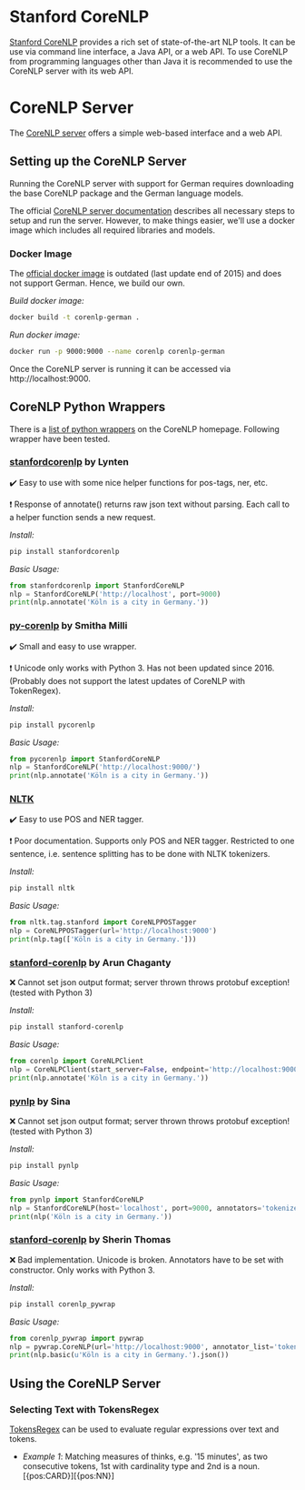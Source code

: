 # Stanford CoreNLP

[Stanford CoreNLP](https://stanfordnlp.github.io/CoreNLP/) provides a rich set of state-of-the-art NLP tools. It can be use via command line interface, a Java API, or a web API. To use CoreNLP from programming languages other than Java it is recommended to use the CoreNLP server with its web API.

# CoreNLP Server

The [CoreNLP server](https://stanfordnlp.github.io/CoreNLP/corenlp-server.html) offers a simple web-based interface and a web API.

## Setting up the CoreNLP Server

Running the CoreNLP server with support for German requires downloading the base CoreNLP package and the German language models.

The official [CoreNLP server documentation](https://stanfordnlp.github.io/CoreNLP/corenlp-server.html) describes all necessary steps to setup and run the server.
However, to make things easier, we'll use a docker image which includes all required libraries and models.

### Docker Image

The [official docker image](https://hub.docker.com/r/motiz88/corenlp/) is outdated (last update end of 2015) and does not support German. Hence, we build our own.

*Build docker image:*

```sh
docker build -t corenlp-german .
```

*Run docker image:*

```sh
docker run -p 9000:9000 --name corenlp corenlp-german
```

Once the CoreNLP server is running it can be accessed via http://localhost:9000.

## CoreNLP Python Wrappers

There is a [list of python wrappers](https://stanfordnlp.github.io/CoreNLP/other-languages.html#python) on the CoreNLP homepage. Following wrapper have been tested.

### [stanfordcorenlp](https://github.com/Lynten/stanford-corenlp) by Lynten

:heavy_check_mark: Easy to use with some nice helper functions for pos-tags, ner, etc.

:heavy_exclamation_mark: Response of annotate() returns raw json text without parsing. Each call to a helper function sends a new request.

_Install:_
```sh
pip install stanfordcorenlp
```
_Basic Usage:_
```python
from stanfordcorenlp import StanfordCoreNLP
nlp = StanfordCoreNLP('http://localhost', port=9000)
print(nlp.annotate('Köln is a city in Germany.'))
```

### [py-corenlp](https://github.com/smilli/py-corenlp) by Smitha Milli

:heavy_check_mark: Small and easy to use wrapper.

:heavy_exclamation_mark: Unicode only works with Python 3. Has not been updated since 2016. (Probably does not support the latest updates of CoreNLP with TokenRegex).

_Install:_
```sh
pip install pycorenlp
```
_Basic Usage:_
```python
from pycorenlp import StanfordCoreNLP
nlp = StanfordCoreNLP('http://localhost:9000/')
print(nlp.annotate('Köln is a city in Germany.'))
```

### [NLTK](https://www.nltk.org/api/nltk.tag.html#nltk.tag.stanford.CoreNLPTagger)

:heavy_check_mark: Easy to use POS and NER tagger.

:heavy_exclamation_mark: Poor documentation. Supports only POS and NER tagger. Restricted to one sentence, i.e. sentence splitting has to be done with NLTK tokenizers.

_Install:_
```sh
pip install nltk
```
_Basic Usage:_
```python
from nltk.tag.stanford import CoreNLPPOSTagger
nlp = CoreNLPPOSTagger(url='http://localhost:9000')
print(nlp.tag(['Köln is a city in Germany.']))
```

### [stanford-corenlp](https://github.com/stanfordnlp/python-stanford-corenlp) by Arun Chaganty

:x: Cannot set json output format; server thrown throws protobuf exception! (tested with Python 3)

_Install:_
```sh
pip install stanford-corenlp
```
_Basic Usage:_
```python
from corenlp import CoreNLPClient
nlp = CoreNLPClient(start_server=False, endpoint='http://localhost:9000/')
print(nlp.annotate('Köln is a city in Germany.'))
```

### [pynlp](https://github.com/sina-al/pynlp) by Sina

:x: Cannot set json output format; server thrown throws protobuf exception! (tested with Python 3)

_Install:_
```sh
pip install pynlp
```
_Basic Usage:_
```python
from pynlp import StanfordCoreNLP
nlp = StanfordCoreNLP(host='localhost', port=9000, annotators='tokenize, ssplit, pos')
print(nlp('Köln is a city in Germany.'))
```

### [stanford-corenlp](https://github.com/hhsecond/corenlp_pywrap) by Sherin Thomas

:x: Bad implementation. Unicode is broken. Annotators have to be set with constructor. Only works with Python 3.

_Install:_
```sh
pip install corenlp_pywrap
```
_Basic Usage:_
```python
from corenlp_pywrap import pywrap
nlp = pywrap.CoreNLP(url='http://localhost:9000', annotator_list='tokenize ssplit pos'.split())
print(nlp.basic(u'Köln is a city in Germany.').json())
```

## Using the CoreNLP Server

### Selecting Text with TokensRegex

[TokensRegex](https://nlp.stanford.edu/software/tokensregex.html) can be used to evaluate regular expressions over text and tokens.

* *Example 1*: Matching measures of thinks, e.g. '15 minutes', as two consecutive tokens, 1st with cardinality type and 2nd is a noun.
        [{pos:CARD}][{pos:NN}]
